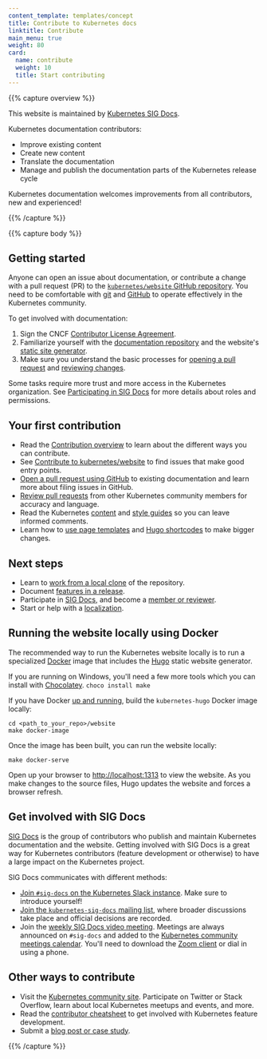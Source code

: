 ```yaml
---
content_template: templates/concept
title: Contribute to Kubernetes docs
linktitle: Contribute
main_menu: true
weight: 80
card:
  name: contribute
  weight: 10
  title: Start contributing
---
```


{{% capture overview %}}

This website is maintained by [Kubernetes SIG Docs](/docs/contribute/#get-involved-with-sig-docs).

Kubernetes documentation contributors:

- Improve existing content
- Create new content
- Translate the documentation
- Manage and publish the documentation parts of the Kubernetes release cycle

Kubernetes documentation welcomes improvements from all contributors, new and experienced!

{{% /capture %}}

{{% capture body %}}

## Getting started

Anyone can open an issue about documentation, or contribute a change with a pull request (PR) to the [`kubernetes/website` GitHub repository](https://github.com/kubernetes/website). You need to be comfortable with [git](https://git-scm.com/) and [GitHub](https://lab.github.com/) to operate effectively in the Kubernetes community.

To get involved with documentation:

1. Sign the CNCF [Contributor License Agreement](https://github.com/kubernetes/community/blob/master/CLA.md).
2. Familiarize yourself with the [documentation repository](https://github.com/kubernetes/website) and the website's [static site generator](https://gohugo.io).
3. Make sure you understand the basic processes for [opening a pull request](/docs/contribute/new-content/new-content/) and [reviewing changes](/docs/contribute/review/reviewing-prs/).

Some tasks require more trust and more access in the Kubernetes organization.
See [Participating in SIG Docs](/docs/contribute/participating/) for more details about
roles and permissions.

## Your first contribution

- Read the [Contribution overview](/docs/contribute/new-content/overview/) to learn about the different ways you can contribute.
- See [Contribute to kubernetes/website](https://github.com/kubernetes/website/contribute) to find issues that make good entry points.
- [Open a pull request using GitHub](/docs/contribute/new-content/new-content/#changes-using-github) to existing documentation and learn more about filing issues in GitHub.
- [Review pull requests](/docs/contribute/review/reviewing-prs/) from other Kubernetes community members for accuracy and language.
- Read the Kubernetes [content](/docs/contribute/style/content-guide/) and [style guides](/docs/contribute/style/style-guide/) so you can leave informed comments.
- Learn how to [use page templates](/docs/contribute/style/page-templates/) and [Hugo shortcodes](/docs/contribute/style/hugo-shortcodes/) to make bigger changes.

## Next steps

- Learn to [work from a local clone](/docs/contribute/new-content/new-content/#fork-the-repo) of the repository.
- Document [features in a release](/docs/contribute/new-content/new-features/).
- Participate in [SIG Docs](/docs/contribute/participating/), and become a [member or reviewer](/docs/contribute/participating/#roles-and-responsibilities).
- Start or help with a [localization](/docs/contribute/localization/).

## Running the website locally using Docker

The recommended way to run the Kubernetes website locally is to run a specialized [Docker](https://docker.com/) image that includes the [Hugo](https://gohugo.io/) static website generator.



If you are running on Windows, you'll need a few more tools which you can install with [Chocolatey](https://chocolatey.org/). `choco install make`




If you have Docker [up and running](https://www.docker.com/get-started), build the `kubernetes-hugo` Docker image locally:

```
cd <path_to_your_repo>/website
make docker-image
```

Once the image has been built, you can run the website locally:

```
make docker-serve
```

Open up your browser to [http://localhost:1313](http://localhost:1313/) to view the website. As you make changes to the source files, Hugo updates the website and forces a browser refresh.



## Get involved with SIG Docs

[SIG Docs](/docs/contribute/participating/) is the group of contributors who publish and maintain Kubernetes documentation and the website. Getting involved with SIG Docs is a great way for Kubernetes contributors (feature development or otherwise) to have a large impact on the Kubernetes project.

SIG Docs communicates with different methods:

- [Join `#sig-docs` on the Kubernetes Slack instance](http://slack.k8s.io/). Make sure to
  introduce yourself!
- [Join the `kubernetes-sig-docs` mailing list](https://groups.google.com/forum/#!forum/kubernetes-sig-docs),
  where broader discussions take place and official decisions are recorded.
- Join the [weekly SIG Docs video meeting](https://github.com/kubernetes/community/tree/master/sig-docs). Meetings are always announced on `#sig-docs` and added to the [Kubernetes community meetings calendar](https://calendar.google.com/calendar/embed?src=cgnt364vd8s86hr2phapfjc6uk%40group.calendar.google.com&ctz=America/Los_Angeles). You'll need to download the [Zoom client](https://zoom.us/download) or dial in using a phone.

## Other ways to contribute

- Visit the [Kubernetes community site](/community/). Participate on Twitter or Stack Overflow, learn about local Kubernetes meetups and events, and more.
- Read the [contributor cheatsheet](https://github.com/kubernetes/community/tree/master/contributors/guide/contributor-cheatsheet) to get involved with Kubernetes feature development.
- Submit a [blog post or case study](/docs/contribute/new-content/blogs-case-studies/).

{{% /capture %}}
